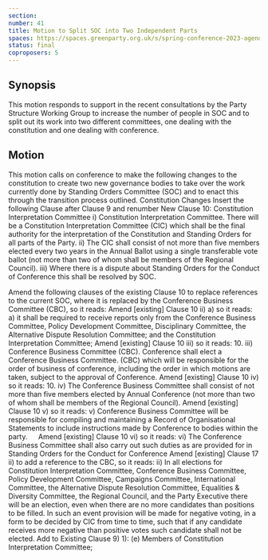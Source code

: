 ```yaml
---
section:
number: 41
title: Motion to Split SOC into Two Independent Parts
spaces: https://spaces.greenparty.org.uk/s/spring-conference-2023-agenda-forum/?contentId=118305
status: final
coproposers: 5
---
```

## Synopsis
This motion responds to support in the recent consultations by the Party Structure Working Group to increase the number of people in SOC and to split out its work into two different committees, one dealing with the constitution and one dealing with conference.

## Motion
This motion calls on conference to make the following changes to the constitution to create two new governance bodies to take over the work currently done by Standing Orders Committee (SOC) and to enact this through the transition process outlined.
Constitution Changes
Insert the following Clause after Clause 9 and renumber
New Clause 10: Constitution Interpretation Committee
i)	Constitution Interpretation Committee. There will be a Constitution Interpretation Committee (CIC) which shall be the final authority for the interpretation of the Constitution and Standing Orders for all parts of the Party.
ii)	The CIC shall consist of not more than five members elected every two years in the Annual Ballot using a single transferable vote ballot (not more than two of whom shall be members of the Regional Council).
iii)	Where there is a dispute about Standing Orders for the Conduct of Conference this shall be resolved by SOC.

Amend the following clauses of the existing Clause 10 to replace references to the current SOC, where it is replaced by the Conference Business Committee (CBC), so it reads:
Amend [existing] Clause 10 ii) a) so it reads:
a) it shall be required to receive reports only from the Conference Business Committee, Policy Development Committee, Disciplinary Committee, the Alternative Dispute Resolution Committee; and the Constitution Interpretation Committee;
Amend [existing] Clause 10 iii) so it reads:
10. iii)	Conference Business Committee (CBC).  Conference shall elect a Conference Business Committee. (CBC) which will be responsible for the order of business of conference, including the order in which motions are taken, subject to the approval of Conference.
Amend [existing] Clause 10 iv) so it reads:
10. iv)	The Conference Business Committee shall consist of not more than five members elected by Annual Conference (not more than two of whom shall be members of the Regional Council).
Amend [existing] Clause 10 v) so it reads:
v)	Conference Business Committee will be responsible for compiling and maintaining a Record of Organisational Statements to include instructions made by Conference to bodies within the party.
 
Amend [existing] Clause 10 vi) so it reads:
vi)	The Conference Business Committee shall also carry out such duties as are provided for in Standing Orders for the Conduct for Conference
Amend [existing] Clause 17 ii) to add a reference to the CBC, so it reads:
ii)	In all elections for Constitution Interpretation Committee, Conference Business Committee, Policy Development Committee, Campaigns Committee, International Committee, the Alternative Dispute Resolution Committee, Equalities & Diversity Committee, the Regional Council, and the Party Executive there will be an election, even when there are no more candidates than positions to be filled. In such an event provision will be made for negative voting, in a form to be decided by CIC from time to time, such that if any candidate receives more negative than positive votes such candidate shall not be elected.
Add to Existing Clause 9) 1):
(e) Members of Constitution Interpretation Committee;
 
